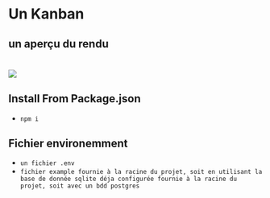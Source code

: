 # Un Kanban

## un aperçu du rendu
# <a href="url"><img src="https://github.com/CedricMrt/CedricMrt.github.io/blob/main/img/kanban.webp"></a>

## Install From Package.json
* `npm i`

## Fichier environemment
* `un fichier .env`
* `fichier example fournie à la racine du projet, soit en utilisant la base de donnée sqlite déja configurée fournie à la racine du projet, soit avec un bdd postgres`
